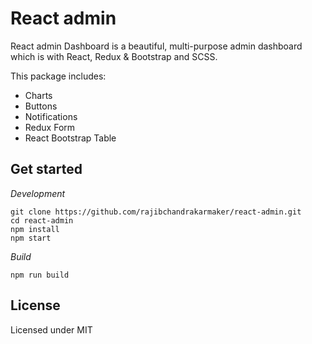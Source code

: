# React admin

React admin Dashboard is a beautiful, multi-purpose admin dashboard which is with React, Redux & Bootstrap and SCSS.

This package includes:

- Charts
- Buttons
- Notifications
- Redux Form
- React Bootstrap Table

## Get started

_Development_

```
git clone https://github.com/rajibchandrakarmaker/react-admin.git
cd react-admin
npm install
npm start
```

_Build_

```
npm run build
```

## License

Licensed under MIT
